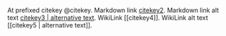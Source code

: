 At prefixed citekey @citekey. Markdown link [citekey2](). Markdown link alt text [citekey3 | alternative text](). WikiLink [[citekey4]]. WikiLink alt text [[citekey5 | alternative text]].
